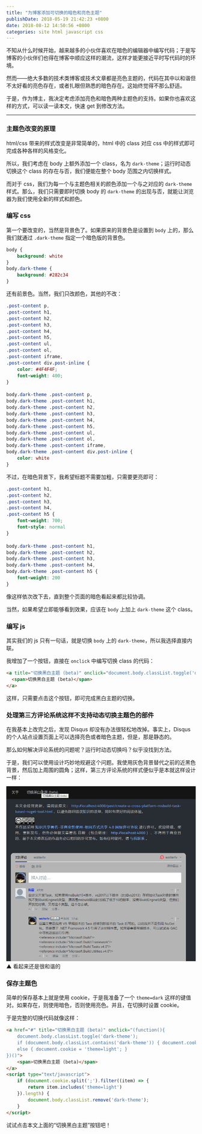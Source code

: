 ```yaml
---
title: "为博客添加可切换的暗色和亮色主题"
publishDate: 2018-05-19 21:42:23 +0800
date: 2018-08-12 14:50:56 +0800
categories: site html javascript css
---
```


不知从什么时候开始，越来越多的小伙伴喜欢在暗色的编辑器中编写代码；于是写博客的小伙伴们也得在博客中顺应这样的潮流，这样才能更接近平时写代码时的环境。

然而——绝大多数的技术类博客或技术文章都是亮色主题的，代码在其中以和谐但不太好看的亮色存在，或者扎眼但熟悉的暗色存在。这始终觉得不那么舒适。

于是，作为博主，我决定考虑添加亮色和暗色两种主题色的支持。如果你也喜欢这样的方式，可以读一读本文，快速 get 到修改方法。

---

<div id="toc"></div>

### 主题色改变的原理

html/css 带来的样式改变是非常简单的，html 中的 class 对应 css 中的样式即可完成各种各样的风格变化。

所以，我们考虑在 body 上额外添加一个 class，名为 `dark-theme`；运行时动态切换这个 class 的存在与否，我们便能在整个 body 范围之内切换样式。

而对于 css，我们为每一个与主题色相关的颜色添加一个与之对应的 `dark-theme` 样式。那么，我们只需要即时切换 body 的 `dark-theme` 的出现与否，就能让浏览器为我们使用全新的样式和颜色。

### 编写 css

第一个要改变的，当然是背景色了。如果原来的背景色是设置到 `body` 上的，那么我们就通过 `.dark-theme` 指定一个暗色版的背景色。

```css
body {
    background: white
}
body.dark-theme {
    background: #282c34
}
```

还有前景色。当然，我们只改颜色，其他的不改：

```css
.post-content p,
.post-content h1,
.post-content h2,
.post-content h3,
.post-content h4,
.post-content h5,
.post-content ul,
.post-content ol,
.post-content iframe,
.post-content div.post-inline {
    color: #4F4F4F;
    font-weight: 400;
}

body.dark-theme .post-content p,
body.dark-theme .post-content h1,
body.dark-theme .post-content h2,
body.dark-theme .post-content h3,
body.dark-theme .post-content h4,
body.dark-theme .post-content h5,
body.dark-theme .post-content ul,
body.dark-theme .post-content ol,
body.dark-theme .post-content iframe,
body.dark-theme .post-content div.post-inline {
    color: white
}
```

不过，在暗色背景下，我希望标题不需要加粗，只需要更亮即可：

```css
.post-content h1,
.post-content h2,
.post-content h3,
.post-content h4,
.post-content h5 {
    font-weight: 700;
    font-style: normal
}

body.dark-theme .post-content h1,
body.dark-theme .post-content h2,
body.dark-theme .post-content h3,
body.dark-theme .post-content h4,
body.dark-theme .post-content h5 {
    font-weight: 200
}
```

像这样依次改下去，直到整个页面的暗色看起来都比较协调。

当然，如果希望立即能够看到效果，应该在 `body` 上加上 `dark-theme` 这个 class。

### 编写 js

其实我们的 js 只有一句话，就是切换 `body` 上的 `dark-theme`，所以我选择直接内联。

我增加了一个按钮，直接在 `onclick` 中编写切换 class 的代码：

```html
<a title="切换黑白主题 (beta)" onclick="document.body.classList.toggle('dark-theme');">
  <span>切换黑白主题 (beta)</span>
</a>
```

这样，只需要点击这个按钮，即可完成黑白主题的切换。

### 处理第三方评论系统这样不支持动态切换主题色的部件

在我基本上改完之后，发现 Disqus 却没有办法很轻松地改掉。事实上，Disqus 的个人站点设置页面上可以选择亮色或者暗色主题，但是，那是静态的。

那么如何解决评论系统的问题呢？运行时动态切换吗？似乎没找到方法。

于是，我们可以使用设计巧妙地规避这个问题。我使用灰色背景替代之前的近黑色背景，然后加上周围的圆角；这样，第三方评论系统的样式便似乎是本就这样设计一样：

![切换 disqus 主题](/static/posts/2018-05-19-disqus-theme.gif)  
▲ 看起来还是很和谐的

### 保存主题色

简单的保存基本上就是使用 cookie，于是我准备了一个 `theme=dark` 这样的键值对。如果存在，则使用暗色，否则使用亮色。并且，在切换时设置 cookie。

于是完整的切换代码就像这样：

```html
<a href="#" title="切换黑白主题 (beta)" onclick="(function(){
    document.body.classList.toggle('dark-theme');
    if (document.body.classList.contains('dark-theme')) { document.cookie = 'theme=dark'; }
    else { document.cookie = 'theme=light'; }
})()">
    <span>切换黑白主题 (beta)</span>
</a>
<script type="text/javascript">
    if (document.cookie.split(';').filter((item) => {
        return item.includes('theme=light')
    }).length) {
        document.body.classList.remove('dark-theme');
    }
</script>
```

试试点击本文上面的“切换黑白主题”按钮吧！
